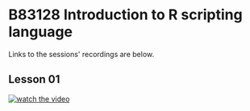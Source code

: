 # B83128 Introduction to R scripting language

Links to the sessions' recordings are below.


## Lesson 01

[
    ![watch the video](
        https://img.youtube.com/vi/https:/iPqUM4Vy-Uk/maxresdefault.jpg
    )
](
    https://youtu.be/iPqUM4Vy-Uk
)

